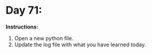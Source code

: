 # Day 71: 
**Instructions:** 
1. Open a new python file.
2. Update the log file with what you have learned today.
